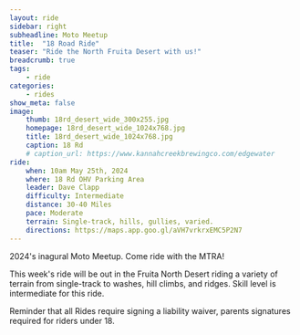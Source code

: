 ```yaml
---
layout: ride
sidebar: right
subheadline: Moto Meetup
title:  "18 Road Ride"
teaser: "Ride the North Fruita Desert with us!"
breadcrumb: true
tags:
    - ride
categories:
    - rides
show_meta: false    
image:
    thumb: 18rd_desert_wide_300x255.jpg
    homepage: 18rd_desert_wide_1024x768.jpg
    title: 18rd_desert_wide_1024x768.jpg
    caption: 18 Rd
    # caption_url: https://www.kannahcreekbrewingco.com/edgewater
ride:
    when: 10am May 25th, 2024
    where: 18 Rd OHV Parking Area
    leader: Dave Clapp
    difficulty: Intermediate
    distance: 30-40 Miles
    pace: Moderate
    terrain: Single-track, hills, gullies, varied.
    directions: https://maps.app.goo.gl/aVH7vrkrxEMC5P2N7
---
```

2024's inagural Moto Meetup. Come ride with the MTRA!

This week's ride will be out in the Fruita North Desert riding a variety of terrain from single-track to washes, hill climbs, and ridges. Skill level is intermediate for this ride.

Reminder that all Rides require signing a liability waiver, parents signatures required for riders under 18.
